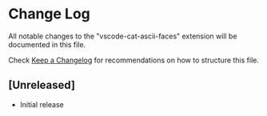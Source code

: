 # Change Log
All notable changes to the "vscode-cat-ascii-faces" extension will be documented in this file.

Check [Keep a Changelog](http://keepachangelog.com/) for recommendations on how to structure this file.

## [Unreleased]
- Initial release